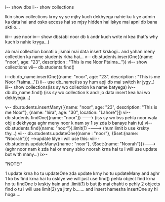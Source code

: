 <!-- LEARN CRUD OPERATIONS...(INSERT, READ(FIND), UPDATE, DELETE) -->

i--  show dbs 
ii-- show collections

lkin show collections krny sy ye mjhy kuch dekhyega nahie ku k ye admin ka data hai and osko access hai so mjsy hidden hai iskye mai apni db bana skti o...

<!-- create own database.............. -->

iii-- use noor
iv-- show dbs(abi noor db k andr kuch write ni kea that's why kuch b nahie kryga...)

ab mai collection banati o jismai mai data insert krskogi..
and yahan meny collection ka name students rkha hai...
v-- db.students.insertOne({name: "noor", age: "23", description : "This is me Noor Ftaima..."})
vi-- show collections
vii-- db.students.find()

<!-- So simpley summary how can create apna db.. -->

i--db.db_name.insertOne({name: "noor", age: "23", description : "This is me Noor Ftaima..."}) 
ii-- use db_name(iss sy hum apji db mai switch kr jygy..)
iii-- show collections(iss sy wo collection ka name batyega)
iv-- db.db_name.find() (iss sy wo collection k andr jo data insert kea hai wo dekhyega...)
<!-- And aghr 1 e sath zada objects bejny hain tu i can use this: -->
v-- db.students.insertMany([{name: "noor", age: "23", description: "This is me Noor"}, {name: "hira", age: "30", location: "Lahore"}])
vi-- db.students.findOne({name: "noor"}) ---> (iss sy wo bss pehla noor wala obj e dekhyega aghr meny noor k nam sy 1 sy zda b banaye hain tu)
vi-- db.students.find({name: "noor"}).limit(1) ----> (hum limit b use krskty thy...)
vii-- db.students.updateOne({name : "noor"}, {$set:{name: "Noorah"}}) -->update klye i will use this:
viii-- db.students.updateMany({name : "noor"}, {$set:{name: "Noorah"}})--->(aghr noor nam k zda hai or meny sbko noorah krna hai tu i will use update but with many...)
ix-- 

"NOTE:"

1 update krna ho tu updateOne
zda update krny ho tu updateMany
and aghr 1 ko bs find krna hai tu osklye we will just use find()
pehla object find krna ho tu findOne b krskty hain and .limit(1) b
but jb mai chahti o pehly 2 objects find o tu i will use limit(2) ya 
jitny b.......
and insert hamesha insertOne sy hi hoga....